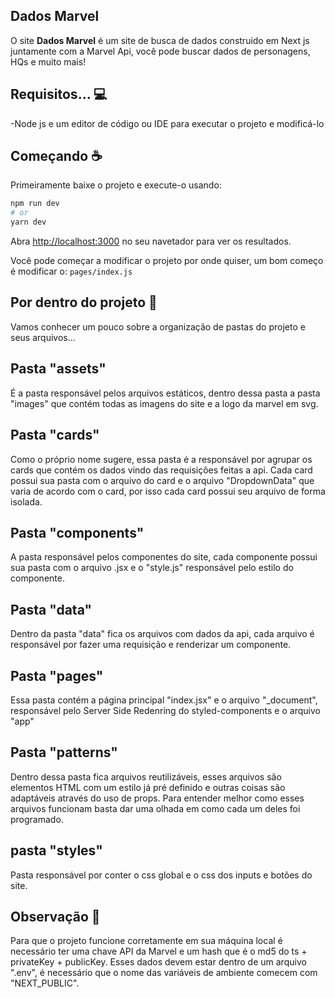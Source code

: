 ## Dados Marvel

O site <b>Dados Marvel</b> é um site de busca de dados construido em Next js juntamente com a Marvel Api, você pode buscar dados de personagens, HQs e muito mais!



## Requisitos... :computer:

-Node js e um editor de código ou IDE para executar o projeto e modificá-lo


## Começando ☕

Primeiramente baixe o projeto e execute-o usando:

```bash
npm run dev
# or
yarn dev
```

Abra [http://localhost:3000](http://localhost:3000) no seu navetador para ver os resultados.

Você pode começar a modificar o projeto por onde quiser, um bom começo é modificar o: `pages/index.js`


## Por dentro do projeto :open_file_folder:

Vamos conhecer um pouco sobre a organização de pastas do projeto e seus arquivos...

## Pasta "assets"

É a pasta responsável pelos arquivos estáticos, dentro dessa pasta a pasta "images" que contém todas as imagens do site e a logo da marvel em svg.

## Pasta "cards"

Como o próprio nome sugere, essa pasta é a responsável por agrupar os cards que contém os dados vindo das requisições feitas a api. Cada card possui sua pasta com o arquivo do card e o arquivo "DropdownData" que varia de acordo com o card, por isso cada card possui seu arquivo de forma isolada.


## Pasta "components"

A pasta responsável pelos componentes do site, cada componente possui sua pasta com o arquivo .jsx e o "style.js" responsável pelo estilo do componente.

## Pasta "data"

Dentro da pasta "data" fica os arquivos com dados da api, cada arquivo é responsável por fazer uma requisição e renderizar um componente.

## Pasta "pages"

Essa pasta contém a página principal "index.jsx" e o arquivo "_document", responsável pelo Server Side Redenring do styled-components e o arquivo "app"

## Pasta "patterns"

Dentro dessa pasta fica arquivos reutilizáveis, esses arquivos são elementos HTML com um estilo já pré definido e outras coisas são adaptáveis através do uso de props. Para entender melhor como esses arquivos funcionam basta dar uma olhada em como cada um deles foi programado.

## pasta "styles"

Pasta responsável por conter o css global e o css dos inputs e botões do site.

## Observação :eyes:

Para que o projeto funcione corretamente em sua máquina local é necessário ter uma chave API da Marvel e um hash que é o md5 do ts + privateKey + publicKey. Esses dados devem estar dentro de um arquivo ".env", é necessário que o nome das variáveis de ambiente comecem com "NEXT_PUBLIC".
